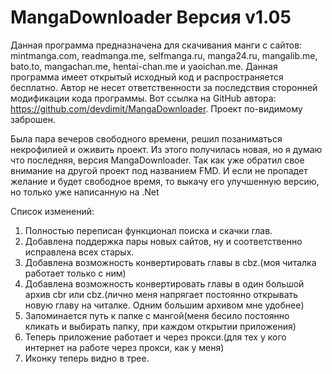 # MangaDownloader Версия v1.05
Данная программа предназначена для скачивания манги с сайтов:
mintmanga.com, readmanga.me, selfmanga.ru, manga24.ru, mangalib.me, bato.to, mangachan.me, hentai-chan.me и yaoichan.me.
Данная программа имеет открытый исходный код и распространяется бесплатно.
Автор не несет ответственности за последствия сторонней модификации кода программы.
Вот ссылка на GitHub автора: https://github.com/devdimit/MangaDownloader. Проект по-видимому заброшен.

Была пара вечеров свободного времени, решил позаниматься некрофилией и оживить проект. Из этого получилась новая, но я думаю что последняя, версия MangaDownloader.
Так как уже обратил свое внимание на другой проект под названием FMD. И если не пропадет желание и будет свободное время, то выкачу его улучшенную версию, но только уже написанную на .Net

Список изменений:
1. Полностью переписан функционал поиска и скачки глав.
2. Добавлена поддержка пары новых сайтов, ну и соответственно исправлена всех старых.
3. Добавлена возможность конвертировать главы в cbz.(моя читалка работает только с ним)
4. Добавлена возможность конвертировать главы в один большой архив cbr или cbz.(лично меня напрягает постоянно открывать новую главу на читалке. Одним большим архивом мне удобнее)
5. Запоминается путь к папке с мангой(меня бесило постоянно кликать и выбирать папку, при каждом открытии приложения)
6. Теперь приложение работает и через прокси.(для тех у кого интернет на работе через прокси, как у меня)
7. Иконку теперь видно в трее.
